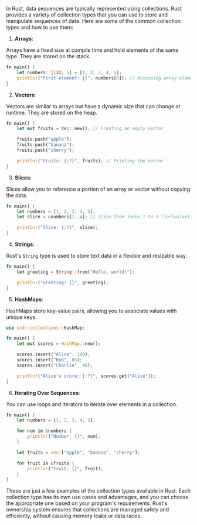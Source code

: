 In Rust, data sequences are typically represented using collections. Rust provides a variety of collection types that you can use to store and manipulate sequences of data. Here are some of the common collection types and how to use them:

1. **Arrays**:

Arrays have a fixed size at compile time and hold elements of the same type. They are stored on the stack.

```rust
fn main() {
    let numbers: [i32; 5] = [1, 2, 3, 4, 5];
    println!("First element: {}", numbers[0]); // Accessing array elements
}
```

2. **Vectors**:

Vectors are similar to arrays but have a dynamic size that can change at runtime. They are stored on the heap.

```rust
fn main() {
    let mut fruits = Vec::new(); // Creating an empty vector

    fruits.push("apple");
    fruits.push("banana");
    fruits.push("cherry");

    println!("Fruits: {:?}", fruits); // Printing the vector
}
```

3. **Slices**:

Slices allow you to reference a portion of an array or vector without copying the data.

```rust
fn main() {
    let numbers = [1, 2, 3, 4, 5];
    let slice = &numbers[1..4]; // Slice from index 1 to 3 (inclusive)

    println!("Slice: {:?}", slice);
}
```

4. **Strings**:

Rust's `String` type is used to store text data in a flexible and resizable way.

```rust
fn main() {
    let greeting = String::from("Hello, world!");

    println!("Greeting: {}", greeting);
}
```

5. **HashMaps**:

HashMaps store key-value pairs, allowing you to associate values with unique keys.

```rust
use std::collections::HashMap;

fn main() {
    let mut scores = HashMap::new();

    scores.insert("Alice", 100);
    scores.insert("Bob", 85);
    scores.insert("Charlie", 90);

    println!("Alice's score: {:?}", scores.get("Alice"));
}
```

6. **Iterating Over Sequences**:

You can use loops and iterators to iterate over elements in a collection.

```rust
fn main() {
    let numbers = [1, 2, 3, 4, 5];

    for num in &numbers {
        println!("Number: {}", num);
    }

    let fruits = vec!["apple", "banana", "cherry"];

    for fruit in &fruits {
        println!("Fruit: {}", fruit);
    }
}
```

These are just a few examples of the collection types available in Rust. Each collection type has its own use cases and advantages, and you can choose the appropriate one based on your program's requirements. Rust's ownership system ensures that collections are managed safely and efficiently, without causing memory leaks or data races.
